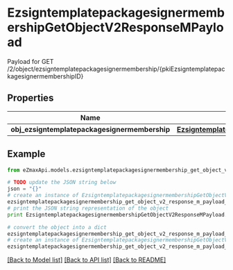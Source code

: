 # EzsigntemplatepackagesignermembershipGetObjectV2ResponseMPayload

Payload for GET /2/object/ezsigntemplatepackagesignermembership/{pkiEzsigntemplatepackagesignermembershipID}

## Properties

Name | Type | Description | Notes
------------ | ------------- | ------------- | -------------
**obj_ezsigntemplatepackagesignermembership** | [**EzsigntemplatepackagesignermembershipResponseCompound**](EzsigntemplatepackagesignermembershipResponseCompound.md) |  | 

## Example

```python
from eZmaxApi.models.ezsigntemplatepackagesignermembership_get_object_v2_response_m_payload import EzsigntemplatepackagesignermembershipGetObjectV2ResponseMPayload

# TODO update the JSON string below
json = "{}"
# create an instance of EzsigntemplatepackagesignermembershipGetObjectV2ResponseMPayload from a JSON string
ezsigntemplatepackagesignermembership_get_object_v2_response_m_payload_instance = EzsigntemplatepackagesignermembershipGetObjectV2ResponseMPayload.from_json(json)
# print the JSON string representation of the object
print EzsigntemplatepackagesignermembershipGetObjectV2ResponseMPayload.to_json()

# convert the object into a dict
ezsigntemplatepackagesignermembership_get_object_v2_response_m_payload_dict = ezsigntemplatepackagesignermembership_get_object_v2_response_m_payload_instance.to_dict()
# create an instance of EzsigntemplatepackagesignermembershipGetObjectV2ResponseMPayload from a dict
ezsigntemplatepackagesignermembership_get_object_v2_response_m_payload_form_dict = ezsigntemplatepackagesignermembership_get_object_v2_response_m_payload.from_dict(ezsigntemplatepackagesignermembership_get_object_v2_response_m_payload_dict)
```
[[Back to Model list]](../README.md#documentation-for-models) [[Back to API list]](../README.md#documentation-for-api-endpoints) [[Back to README]](../README.md)


